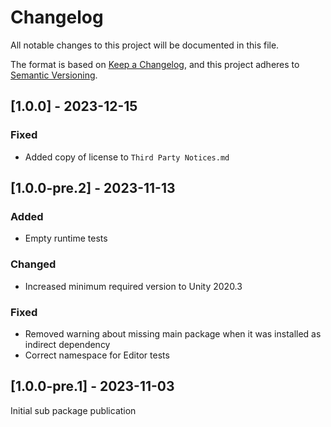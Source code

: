 # Changelog

All notable changes to this project will be documented in this file.

The format is based on [Keep a Changelog](https://keepachangelog.com/en/1.0.0/),
and this project adheres to [Semantic Versioning](https://semver.org/spec/v2.0.0.html).

## [1.0.0] - 2023-12-15

### Fixed

- Added copy of license to `Third Party Notices.md`

## [1.0.0-pre.2] - 2023-11-13

### Added

- Empty runtime tests

### Changed

- Increased minimum required version to Unity 2020.3

### Fixed

- Removed warning about missing main package when it was installed as indirect dependency
- Correct namespace for Editor tests

## [1.0.0-pre.1] - 2023-11-03

Initial sub package publication
